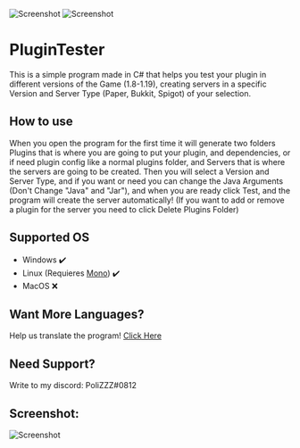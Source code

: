 ![Screenshot](https://img.shields.io/github/downloads/PoligamerYT/PluginTester/total?color=lightgrey&label=Github%20dowloads&style=for-the-badge) ![Screenshot](https://img.shields.io/spiget/downloads/108280?color=yellow&label=Spigot%20dowloads&style=for-the-badge)

# PluginTester
This is a simple program made in C# that helps you test your plugin in different versions of the Game (1.8-1.19), creating servers in a specific Version and Server Type (Paper, Bukkit, Spigot) of your selection.

## How to use
When you open the program for the first time it will generate two folders Plugins that is where you are going to put your plugin, and dependencies, or if need plugin config like a normal plugins folder, and Servers that is where the servers are going to be created. Then you will select a Version and Server Type, and if you want or need you can change the Java Arguments (Don't Change "Java" and "Jar"), and when you are ready click Test, and the program will create the server
automatically! (If you want to add or remove a plugin for the server you need to click Delete Plugins Folder)

## Supported OS
- Windows ✔️
- Linux  (Requieres [Mono]) ✔️
- MacOS ❌

## Want More Languages?
Help us translate the program! [Click Here]

## Need Support?
Write to my discord: PoliZZZ#0812

## Screenshot:
![Screenshot](https://i.imgur.com/CzN2CYl.png)

[Mono]: <https://www.mono-project.com/>
[Click Here]: <https://crowdin.com/project/plugin-tester/invite?h=21f415990a610f3f4665d32275ec62c11646597>
